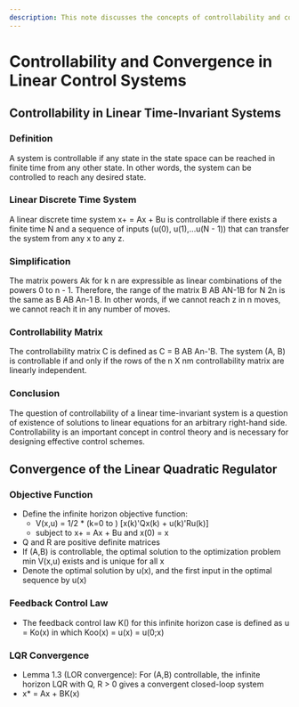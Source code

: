 ```yaml
---
description: This note discusses the concepts of controllability and convergence in linear control systems, including definitions, simplifications, and the controllability matrix, as well as the infinite horizon objective function and feedback control law for LQR convergence.
---
```

# Controllability and Convergence in Linear Control Systems

## Controllability in Linear Time-Invariant Systems

### Definition
A system is controllable if any state in the state space can be reached in finite time from any other state. In other words, the system can be controlled to reach any desired state.

### Linear Discrete Time System
A linear discrete time system x+ = Ax + Bu is controllable if there exists a finite time N and a sequence of inputs (u(0), u(1),...u(N - 1)) that can transfer the system from any x to any z.

### Simplification
The matrix powers Ak for k  n are expressible as linear combinations of the powers 0 to n - 1. Therefore, the range of the matrix B AB AN-1B for N 2n is the same as B AB An-1 B. In other words, if we cannot reach z in n moves, we cannot reach it in any number of moves.

### Controllability Matrix
The controllability matrix C is defined as C = B AB An-'B. The system (A, B) is controllable if and only if the rows of the n X nm controllability matrix are linearly independent.

### Conclusion
The question of controllability of a linear time-invariant system is a question of existence of solutions to linear equations for an arbitrary right-hand side. Controllability is an important concept in control theory and is necessary for designing effective control schemes.

## Convergence of the Linear Quadratic Regulator

### Objective Function
- Define the infinite horizon objective function:
  - V(x,u) = 1/2 * (k=0 to ) [x(k)'Qx(k) + u(k)'Ru(k)]
  - subject to x+ = Ax + Bu and x(0) = x
- Q and R are positive definite matrices
- If (A,B) is controllable, the optimal solution to the optimization problem min V(x,u) exists and is unique for all x
- Denote the optimal solution by u(x), and the first input in the optimal sequence by u(x)

### Feedback Control Law
- The feedback control law K() for this infinite horizon case is defined as u = Ko(x) in which Koo(x) = u(x) = u(0;x)

### LQR Convergence
- Lemma 1.3 (LOR convergence): For (A,B) controllable, the infinite horizon LQR with Q, R > 0 gives a convergent closed-loop system
- x* = Ax + BK(x)